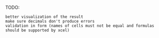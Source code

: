 TODO:
    
    better visualization of the result
    make sure decimals don't produce errors
    validation in form (names of cells must not be equal and formulas should be supported by xcel)